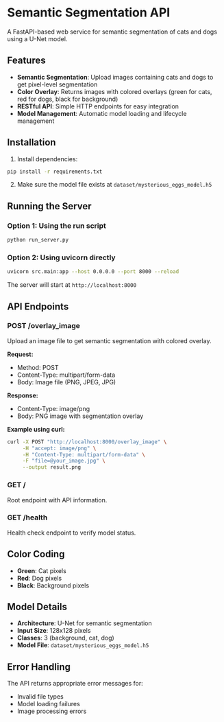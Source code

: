 # Semantic Segmentation API

A FastAPI-based web service for semantic segmentation of cats and dogs using a U-Net model.

## Features

- **Semantic Segmentation**: Upload images containing cats and dogs to get pixel-level segmentation
- **Color Overlay**: Returns images with colored overlays (green for cats, red for dogs, black for background)
- **RESTful API**: Simple HTTP endpoints for easy integration
- **Model Management**: Automatic model loading and lifecycle management

## Installation

1. Install dependencies:
```bash
pip install -r requirements.txt
```

2. Make sure the model file exists at `dataset/mysterious_eggs_model.h5`

## Running the Server

### Option 1: Using the run script
```bash
python run_server.py
```

### Option 2: Using uvicorn directly
```bash
uvicorn src.main:app --host 0.0.0.0 --port 8000 --reload
```

The server will start at `http://localhost:8000`

## API Endpoints

### POST /overlay_image
Upload an image file to get semantic segmentation with colored overlay.

**Request:**
- Method: POST
- Content-Type: multipart/form-data
- Body: Image file (PNG, JPEG, JPG)

**Response:**
- Content-Type: image/png
- Body: PNG image with segmentation overlay

**Example using curl:**
```bash
curl -X POST "http://localhost:8000/overlay_image" \
     -H "accept: image/png" \
     -H "Content-Type: multipart/form-data" \
     -F "file=@your_image.jpg" \
     --output result.png
```

### GET /
Root endpoint with API information.

### GET /health
Health check endpoint to verify model status.

## Color Coding

- **Green**: Cat pixels
- **Red**: Dog pixels  
- **Black**: Background pixels

## Model Details

- **Architecture**: U-Net for semantic segmentation
- **Input Size**: 128x128 pixels
- **Classes**: 3 (background, cat, dog)
- **Model File**: `dataset/mysterious_eggs_model.h5`

## Error Handling

The API returns appropriate error messages for:
- Invalid file types
- Model loading failures
- Image processing errors
